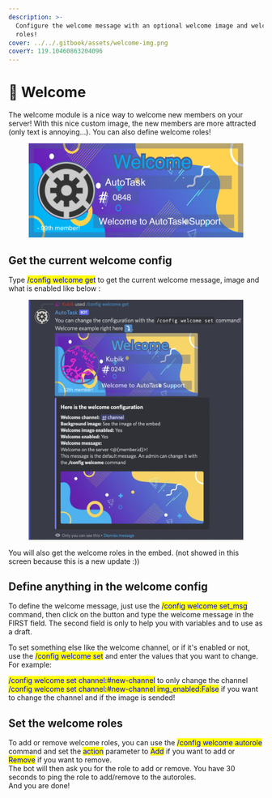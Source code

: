 ```yaml
---
description: >-
  Configure the welcome message with an optional welcome image and welcome
  roles!
cover: ../../.gitbook/assets/welcome-img.png
coverY: 119.10460863204096
---
```


# 👋 Welcome

The welcome module is a nice way to welcome new members on your server! With this nice custom image, the new members are more attracted (only text is annoying...). You can also define welcome roles!

<figure><img src="../../.gitbook/assets/welcome-img.png" alt=""><figcaption></figcaption></figure>

## Get the current welcome config

Type <mark style="color:blue;">/config welcome get</mark> to get the current welcome message, image and what is enabled like below :

<figure><img src="../../.gitbook/assets/config_welcome_get.png" alt=""><figcaption></figcaption></figure>

You will also get the welcome roles in the embed. (not showed in this screen because this is a new update :))



## Define anything in the welcome config

To define the welcome message, just use the <mark style="color:blue;">/config welcome set\_msg</mark> command, then click on the button and type the welcome message in the FIRST field. The second field is only to help you with variables and to use as a draft.

To set something else like the welcome channel, or if it's enabled or not, use the <mark style="color:blue;">/config welcome set</mark> and enter the values that you want to change. For example:

<mark style="color:blue;">/config welcome set channel:#new-channel</mark> to only change the channel\
<mark style="color:blue;">/config welcome set channel:#new-channel img\_enabled:False</mark> if you want to change the channel and if the image is sended!

## Set the welcome roles

To add or remove welcome roles, you can use the <mark style="color:blue;">/config welcome autorole</mark> command and set the <mark style="color:blue;">action</mark> parameter to <mark style="color:blue;">Add</mark> if you want to add or <mark style="color:blue;">Remove</mark> if you want to remove.\
The bot will then ask you for the role to add or remove. You have 30 seconds to ping the role to add/remove to the autoroles.\
And you are done!
